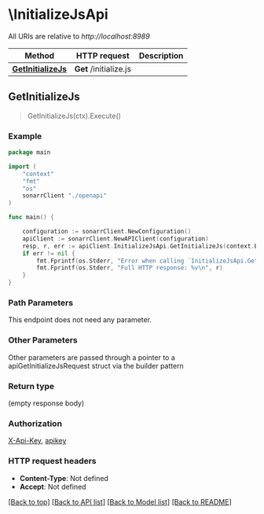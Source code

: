 # \InitializeJsApi

All URIs are relative to *http://localhost:8989*

Method | HTTP request | Description
------------- | ------------- | -------------
[**GetInitializeJs**](InitializeJsApi.md#GetInitializeJs) | **Get** /initialize.js | 



## GetInitializeJs

> GetInitializeJs(ctx).Execute()



### Example

```go
package main

import (
    "context"
    "fmt"
    "os"
    sonarrClient "./openapi"
)

func main() {

    configuration := sonarrClient.NewConfiguration()
    apiClient := sonarrClient.NewAPIClient(configuration)
    resp, r, err := apiClient.InitializeJsApi.GetInitializeJs(context.Background()).Execute()
    if err != nil {
        fmt.Fprintf(os.Stderr, "Error when calling `InitializeJsApi.GetInitializeJs``: %v\n", err)
        fmt.Fprintf(os.Stderr, "Full HTTP response: %v\n", r)
    }
}
```

### Path Parameters

This endpoint does not need any parameter.

### Other Parameters

Other parameters are passed through a pointer to a apiGetInitializeJsRequest struct via the builder pattern


### Return type

 (empty response body)

### Authorization

[X-Api-Key](../README.md#X-Api-Key), [apikey](../README.md#apikey)

### HTTP request headers

- **Content-Type**: Not defined
- **Accept**: Not defined

[[Back to top]](#) [[Back to API list]](../README.md#documentation-for-api-endpoints)
[[Back to Model list]](../README.md#documentation-for-models)
[[Back to README]](../README.md)

